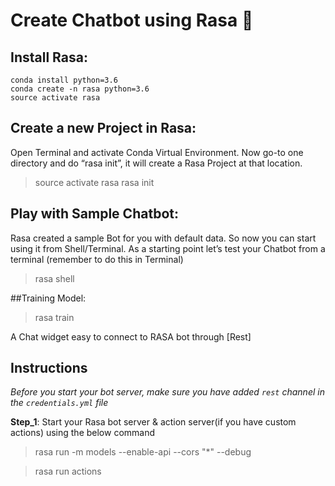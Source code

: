# Create Chatbot using Rasa 🤖

## Install Rasa:
```
conda install python=3.6
conda create -n rasa python=3.6
source activate rasa
```



## Create a new Project in Rasa:
Open Terminal and activate Conda Virtual Environment. Now go-to one directory and do “rasa init”, it will create a Rasa Project at that location.

> source activate rasa
> rasa init


## Play with Sample Chatbot:
Rasa created a sample Bot for you with default data. So now you can start using it from Shell/Terminal. As a starting point let’s test your Chatbot from a terminal (remember to do this in Terminal)

>  rasa shell


##Training Model:
>  rasa train


A Chat widget easy to connect to RASA bot through [Rest]

## Instructions
*Before you start your bot server, make sure you have added `rest` channel in the `credentials.yml` file*

**Step_1**: Start your Rasa bot server & action server(if you have custom actions) using the below command
> rasa run -m models --enable-api --cors "*" --debug

> rasa run actions 
